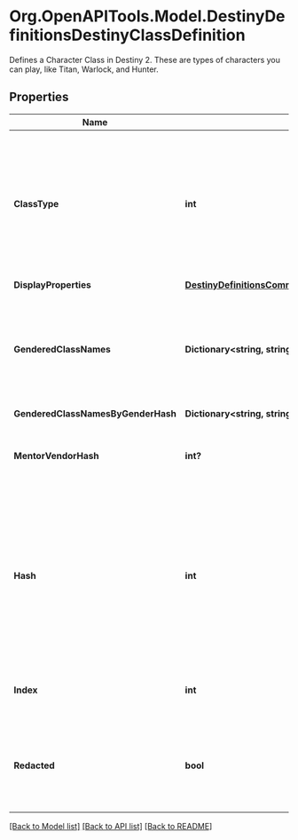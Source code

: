 # Org.OpenAPITools.Model.DestinyDefinitionsDestinyClassDefinition
Defines a Character Class in Destiny 2. These are types of characters you can play, like Titan, Warlock, and Hunter.

## Properties

Name | Type | Description | Notes
------------ | ------------- | ------------- | -------------
**ClassType** | **int** | In Destiny 1, we added a convenience Enumeration for referring to classes. We&#39;ve kept it, though mostly for posterity. This is the enum value for this definition&#39;s class. | [optional] 
**DisplayProperties** | [**DestinyDefinitionsCommonDestinyDisplayPropertiesDefinition**](DestinyDefinitionsCommonDestinyDisplayPropertiesDefinition.md) |  | [optional] 
**GenderedClassNames** | **Dictionary&lt;string, string&gt;** | A localized string referring to the singular form of the Class&#39;s name when referred to in gendered form. Keyed by the DestinyGender. | [optional] 
**GenderedClassNamesByGenderHash** | **Dictionary&lt;string, string&gt;** |  | [optional] 
**MentorVendorHash** | **int?** | Mentors don&#39;t really mean anything anymore. Don&#39;t expect this to be populated. | [optional] 
**Hash** | **int** | The unique identifier for this entity. Guaranteed to be unique for the type of entity, but not globally.  When entities refer to each other in Destiny content, it is this hash that they are referring to. | [optional] 
**Index** | **int** | The index of the entity as it was found in the investment tables. | [optional] 
**Redacted** | **bool** | If this is true, then there is an entity with this identifier/type combination, but BNet is not yet allowed to show it. Sorry! | [optional] 

[[Back to Model list]](../README.md#documentation-for-models) [[Back to API list]](../README.md#documentation-for-api-endpoints) [[Back to README]](../README.md)

